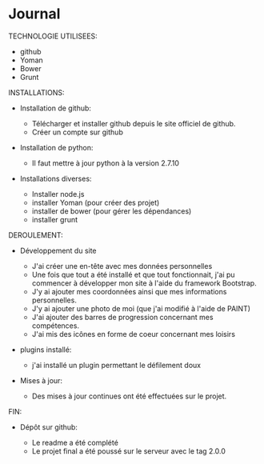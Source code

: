 # Journal

TECHNOLOGIE UTILISEES:
- github
- Yoman
- Bower
- Grunt
	
	
INSTALLATIONS:

- Installation de github:

	- Télécharger et installer github depuis le site officiel de github.
	- Créer un compte sur github

- Installation de python:
	
	- Il faut mettre à jour python à la version 2.7.10

- Installations diverses:
	
	- Installer node.js
	- installer Yoman (pour créer des projet)
	- installer de bower (pour gérer les dépendances)
	- installer grunt

DEROULEMENT:

- Développement du site

	- J'ai créer une en-tête avec mes données personnelles
	- Une fois que tout a été installé et que tout fonctionnait, j'ai pu commencer à développer mon site à l'aide du framework Bootstrap.
	- J'y ai ajouter mes coordonnées ainsi que mes informations personnelles.
	- J'y ai ajouter une photo de moi (que j'ai modifié à l'aide de PAINT)
	- J'ai ajouter des barres de progression concernant mes compétences.
	- J'ai mis des icônes en forme de coeur concernant mes loisirs

- plugins installé:

	- j'ai installé un plugin permettant le défilement doux
	
- Mises à jour:

	- Des mises à jour continues ont été effectuées sur le projet.

FIN:

- Dépôt sur github:

	- Le readme a été complété
	- Le projet final a été poussé sur le serveur avec le tag 2.0.0